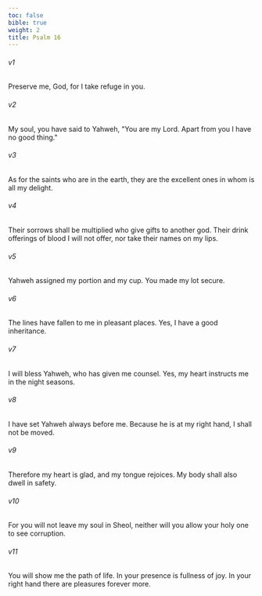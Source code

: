 ```yaml
---
toc: false
bible: true
weight: 2
title: Psalm 16
---
```




###### v1 
Preserve me, God, for I take refuge in you. 

###### v2 
My soul, you have said to Yahweh, "You are my Lord. Apart from you I have no good thing." 

###### v3 
As for the saints who are in the earth, they are the excellent ones in whom is all my delight. 

###### v4 
Their sorrows shall be multiplied who give gifts to another god. Their drink offerings of blood I will not offer, nor take their names on my lips. 

###### v5 
Yahweh assigned my portion and my cup. You made my lot secure. 

###### v6 
The lines have fallen to me in pleasant places. Yes, I have a good inheritance. 

###### v7 
I will bless Yahweh, who has given me counsel. Yes, my heart instructs me in the night seasons. 

###### v8 
I have set Yahweh always before me. Because he is at my right hand, I shall not be moved. 

###### v9 
Therefore my heart is glad, and my tongue rejoices. My body shall also dwell in safety. 

###### v10 
For you will not leave my soul in Sheol, neither will you allow your holy one to see corruption. 

###### v11 
You will show me the path of life. In your presence is fullness of joy. In your right hand there are pleasures forever more.
